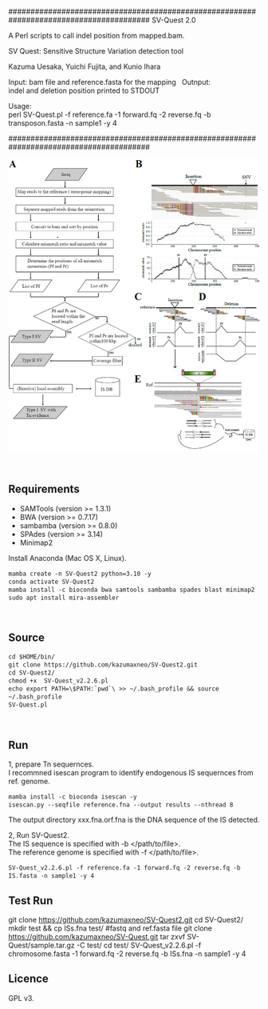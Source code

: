 ######################################################################################## 
SV-Quest 2.0

A Perl scripts to call indel position from mapped.bam.   

SV Quest: Sensitive Structure Variation detection tool

Kazuma Uesaka, Yuichi Fujita, and Kunio Ihara  



Input: 
  bam file and reference.fasta for the mapping   
Outnput:	
  indel and deletion position printed to STDOUT  

Usage:  
  perl SV-Quest.pl -f reference.fa -1 forward.fq -2 reverse.fq -b transposon.fasta -n sample1 -y 4

########################################################################################


<p align="center"><img src="Figure1.png" alt="workflow" width="800"></p>


    
## Requirements  
- SAMTools  (version >= 1.3.1)  
- BWA (version >= 0.7.17)  
- sambamba  (version >= 0.8.0)
- SPAdes  (version >= 3.14)
- Minimap2  



Install Anaconda (Mac OS X, Linux).  

```
mamba create -n SV-Quest2 python=3.10 -y
conda activate SV-Quest2
mamba install -c bioconda bwa samtools sambamba spades blast minimap2
sudo apt install mira-assembler
```
    


## Source
```
cd $HOME/bin/ 
git clone https://github.com/kazumaxneo/SV-Quest2.git
cd SV-Quest2/
chmod +x  SV-Quest_v2.2.6.pl
echo export PATH=\$PATH:`pwd`\ >> ~/.bash_profile && source ~/.bash_profile
SV-Quest.pl
```
    
## Run  
1, prepare Tn sequernces.  
I recommned isescan program to identify endogenous IS sequernces from ref. genome. 
```
mamba install -c bioconda isescan -y
isescan.py --seqfile reference.fna --output results --nthread 8
```
The output directory xxx.fna.orf.fna is the DNA sequence of the IS detected.  

2, Run SV-Quest2.  
The IS sequence is specified with -b </path/to/file>.  
The reference genome is specified with -f </path/to/file>. 
```
SV-Quest_v2.2.6.pl -f reference.fa -1 forward.fq -2 reverse.fq -b IS.fasta -n sample1 -y 4
```
## Test Run 
git clone https://github.com/kazumaxneo/SV-Quest2.git
cd SV-Quest2/
mkdir test && cp ISs.fna test/
#fastq and ref.fasta file
git clone https://github.com/kazumaxneo/SV-Quest.git
tar zxvf SV-Quest/sample.tar.gz -C test/
cd test/
SV-Quest_v2.2.6.pl -f chromosome.fasta -1 forward.fq -2 reverse.fq -b ISs.fna -n sample1 -y 4


## Licence ##

GPL v3.


